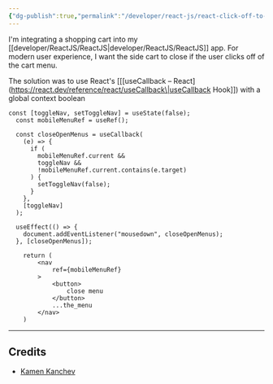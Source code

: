 ```yaml
---
{"dg-publish":true,"permalink":"/developer/react-js/react-click-off-to-close-drawer/","noteIcon":""}
---
```


I'm integrating a shopping cart into my [[developer/ReactJS/ReactJS\|developer/ReactJS/ReactJS]] app. For modern user experience, I want the side cart to close if the user clicks off of the cart menu. 

The solution was to use React's [[[useCallback – React](https://react.dev/reference/react/useCallback\|useCallback Hook]]) with a global context boolean

```tsx
const [toggleNav, setToggleNav] = useState(false);
  const mobileMenuRef = useRef();

  const closeOpenMenus = useCallback(
    (e) => {
      if (
        mobileMenuRef.current &&
        toggleNav &&
        !mobileMenuRef.current.contains(e.target)
      ) {
        setToggleNav(false);
      }
    },
    [toggleNav]
  );

  useEffect(() => {
    document.addEventListener("mousedown", closeOpenMenus);
  }, [closeOpenMenus]);

	return (
		<nav
			ref={mobileMenuRef}
		> 							
			<button>
				close menu
			</button>
			...the_menu
		</nav>
	)
```


---
## Credits
- [Kamen Kanchev](https://stackoverflow.com/a/75477643/15579591)